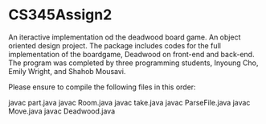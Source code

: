 # CS345Assign2
An iteractive implementation od the deadwood board game. An object oriented design project.
The package includes codes for the full implementation of the boardgame, Deadwood on front-end and back-end. The program was completed by three programming students, Inyoung Cho, Emily Wright, and Shahob Mousavi.

Please ensure to compile the following files in this order:

javac part.java
javac Room.java
javac take.java
javac ParseFile.java
javac Move.java
javac Deadwood.java
